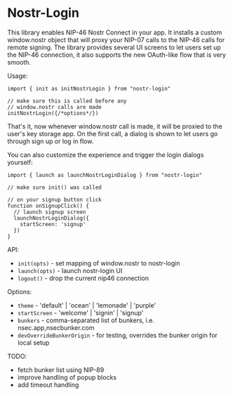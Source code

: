 Nostr-Login
===========

This library enables NIP-46 Nostr Connect in your app. It installs a custom window.nostr object that will proxy your NIP-07 calls to
the NIP-46 calls for remote signing. The library provides several UI
screens to let users set up the NIP-46 connection, it also supports
the new OAuth-like flow that is very smooth.

Usage:
```
import { init as initNostrLogin } from "nostr-login"

// make sure this is called before any
// window.nostr calls are made
initNostrLogin({/*options*/})

```

That's it, now whenever window.nostr call is made, it will be proxied
to the user's key storage app. On the first call, a dialog is shown to
let users go through sign up or log in flow.

You can also customize the experience and trigger the login dialogs 
yourself:

```
import { launch as launchNostrLoginDialog } from "nostr-login"

// make sure init() was called 

// on your signup button click
function onSignupClick() {
  // launch signup screen
  launchNostrLoginDialog({
    startScreen: 'signup'
  })
}
```

API:
- `init(opts)` - set mapping of window.nostr to nostr-login
- `launch(opts)` - launch nostr-login UI
- `logout()` - drop the current nip46 connection 

Options:
- `theme` - 'default' | 'ocean' | 'lemonade' | 'purple' 
- `startScreen` - 'welcome' | 'signin' | 'signup'
- `bunkers` - comma-separated list of bunkers, i.e. nsec.app,nsecbunker.com
- `devOverrideBunkerOrigin` - for testing, overrides the bunker origin for local setup

TODO:
- fetch bunker list using NIP-89
- improve handling of popup blocks
- add timeout handling
